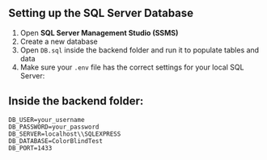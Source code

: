 ## Setting up the SQL Server Database

1. Open **SQL Server Management Studio (SSMS)**
2. Create a new database
3. Open `DB.sql` inside the backend folder and run it to populate tables and data
4. Make sure your `.env` file has the correct settings for your local SQL Server:


## Inside the backend folder:
```env
DB_USER=your_username
DB_PASSWORD=your_password
DB_SERVER=localhost\\SQLEXPRESS
DB_DATABASE=ColorBlindTest
DB_PORT=1433